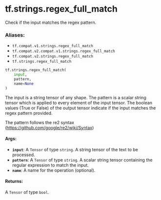 <div itemscope itemtype="http://developers.google.com/ReferenceObject">
<meta itemprop="name" content="tf.strings.regex_full_match" />
<meta itemprop="path" content="Stable" />
</div>

# tf.strings.regex_full_match

Check if the input matches the regex pattern.

### Aliases:

* `tf.compat.v1.strings.regex_full_match`
* `tf.compat.v2.compat.v1.strings.regex_full_match`
* `tf.compat.v2.strings.regex_full_match`
* `tf.strings.regex_full_match`

``` python
tf.strings.regex_full_match(
    input,
    pattern,
    name=None
)
```

<!-- Placeholder for "Used in" -->

The input is a string tensor of any shape. The pattern is a scalar
string tensor which is applied to every element of the input tensor.
The boolean values (True or False) of the output tensor indicate
if the input matches the regex pattern provided.

The pattern follows the re2 syntax (https://github.com/google/re2/wiki/Syntax)

#### Args:


* <b>`input`</b>: A `Tensor` of type `string`.
  A string tensor of the text to be processed.
* <b>`pattern`</b>: A `Tensor` of type `string`.
  A scalar string tensor containing the regular expression to match the input.
* <b>`name`</b>: A name for the operation (optional).


#### Returns:

A `Tensor` of type `bool`.
